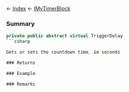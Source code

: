 ← [Index](Api-Index) ← [IMyTimerBlock](SpaceEngineers.Game.ModAPI.Ingame.IMyTimerBlock)

### Summary

```csharp
private public abstract virtual TriggerDelay
```csharp

Gets or sets the countdown time, in seconds

### Returns

### Example

### Remarks

